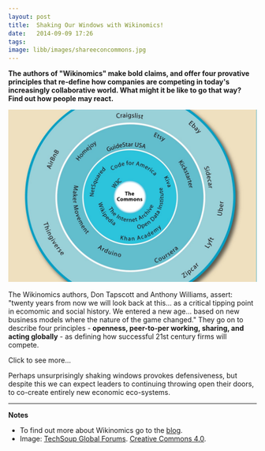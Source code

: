 ```yaml
---
layout: post
title:  Shaking Our Windows with Wikinomics!
date:   2014-09-09 17:26
tags: 
image: libb/images/shareeconcommons.jpg
---
```


**The authors of "Wikinomics" make bold claims, and offer four provative principles that re-define how companies are competing in today's increasingly collaborative world. What might it be like to go that way? Find out how people may react.**

![](/libb/images/shareeconcommons.jpg)

The Wikinomics authors, Don Tapscott and Anthony Williams, assert: "twenty years from now we will look back at this... as a critical tipping point in ecomomic and social history. We entered a new age... based on new business models where the nature of the game changed." They go on to describe four principles - <b>openness, peer-to-per working, sharing, and acting globally</b> - as defining how successful 21st century firms will compete.

<div id="restOfArticle" style="display:none">

The new ways of competing were first demonstrated in software (Linux) then spread into publishing (Wikipedia) and music (iPod, iTunes) and now we can see mass collaboration in many sectors (pharmaceuticals, manufacturing, aerospace, education, government) becoming mainstream and a new orthodoxy. <br><br>

Do you know any leader who still boasts of their company being hierarchical, closed or secretive? But has your organisation yet managed to shift in that direction? Tapscott and Williams quote Bob Dylan and say this will... "shake your windows and rattle your doors". You can try a quick litmus test to find out. Notice what happens when you raise the Wikinomics idea!<br><br> 

I did this recently to help a client team think about their vision to 2020. I invited them to consider adopting the four Wikinomics principles, and generated a surprising range of reactions: "this is really inspiring"..."this was a wild storm"... "I wish you had given this earlier"... "you are giving me a headache"... "it's too big for us"... "we've got too much going on right now"... "have you any smaller more practical ideas?" 

In summary, aspect that a few of them most loved and embraced, many others rejected!<br><br>

</div>
<a onclick="showMoreOrLess(this,'restOfArticle');">Click to see more...</a>

Perhaps unsurprisingly shaking windows provokes defensiveness, but despite this we can expect leaders to continuing throwing open their doors, to co-create entirely new economic eco-systems. 

__________________
<b>Notes</b> 

* To find out more about Wikinomics go to the <a href="http://www.wikinomics.com/blog/" target="_blank">blog</a>.  
* Image: <a href="http://forums.techsoup.org/cs/community/b/tsblog/archive/2014/05/14/nonprofits-imagine-a-better-sharing-economy.aspx" target="_blank">TechSoup Global Forums</a>. <a href="https://creativecommons.org/licenses/by/4.0/" target="_blank">Creative Commons 4.0</a>.

